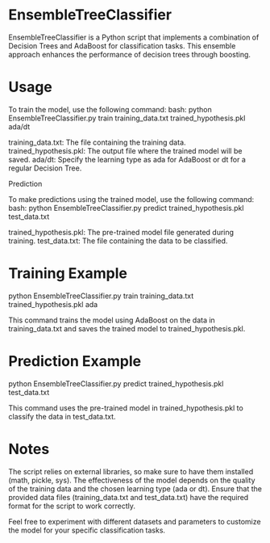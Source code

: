 # EnsembleTreeClassifier
EnsembleTreeClassifier is a Python script that implements a combination of Decision Trees and AdaBoost for classification tasks. This ensemble approach enhances the performance of decision trees through boosting.
# Usage
To train the model, use the following command:
  bash: python EnsembleTreeClassifier.py train training_data.txt trained_hypothesis.pkl ada/dt

training_data.txt: The file containing the training data.
trained_hypothesis.pkl: The output file where the trained model will be saved.
ada/dt: Specify the learning type as ada for AdaBoost or dt for a regular Decision Tree.

Prediction

To make predictions using the trained model, use the following command:
  bash: python EnsembleTreeClassifier.py predict trained_hypothesis.pkl test_data.txt

trained_hypothesis.pkl: The pre-trained model file generated during training.
test_data.txt: The file containing the data to be classified.

# Training Example

  python EnsembleTreeClassifier.py train training_data.txt trained_hypothesis.pkl ada

This command trains the model using AdaBoost on the data in training_data.txt and saves the trained model to trained_hypothesis.pkl.

# Prediction Example

  python EnsembleTreeClassifier.py predict trained_hypothesis.pkl test_data.txt

This command uses the pre-trained model in trained_hypothesis.pkl to classify the data in test_data.txt.

# Notes

The script relies on external libraries, so make sure to have them installed (math, pickle, sys).
The effectiveness of the model depends on the quality of the training data and the chosen learning type (ada or dt).
Ensure that the provided data files (training_data.txt and test_data.txt) have the required format for the script to work correctly.

Feel free to experiment with different datasets and parameters to customize the model for your specific classification tasks.
